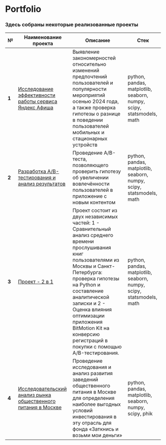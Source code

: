 # Portfolio

### Здесь собраны некоторые реализованные проекты

| **№** | **Наименование проекта** | **Описание** | **Стек** |
|-------|--------------------------|--------------|----------|
| **1** | [Исследование эффективности работы сервиса Яндекс Афиша](https://github.com/Olga-Agafonova-21/Practicum_project/tree/main/project_1) | Выявление закономерностей относительно изменений предпочтений пользователей и популярности мероприятий осенью 2024 года, а также проверка гипотезы о разнице в поведении пользователей мобильных и стационарных устройств | python, pandas, matplotlib, seaborn, numpy, scipy, statsmodels, math |
| **2** | [Разработка A/B-тестирования и анализ результатов](https://github.com/Olga-Agafonova-21/Practicum_project/tree/main/проект_2) | Проведение A/B-теста, позволяющего проверить гипотезу об увеличении вовлечённости пользователей в приложение с новым контентом | python, pandas, matplotlib, seaborn, numpy, scipy, statsmodels, math |
| **3** | [Проект - 2 в 1](https://github.com/Olga-Agafonova-21/Practicum_project/tree/main/проект_3) | Проект состоит из двух независимых частей: 1 - Сравнительный анализ среднего времени прослушивания книг пользователями из Москвы и Санкт-Петербурга: проверка гипотезы на Python и составление аналитической записки и 2 - Оценка влияния оптимизации приложения BitMotion Kit на конверсию регистраций в покупки с помощью A/B-тестирования. | python, pandas, matplotlib, seaborn, numpy, scipy, statsmodels, math |
| **4** | [Исследовательский анализ рынка общественного питания в Москве](https://github.com/Olga-Agafonova-21/Practicum_project/tree/main/проект_4) | Проведение исследования и анализ развития заведений общественного питания в Москве для определения наиболее выгодных условий инвестирования в эту отрасль для фонда «Заткнись и возьми мои деньги» | python, pandas, matplotlib, seaborn, numpy, scipy, phik |
